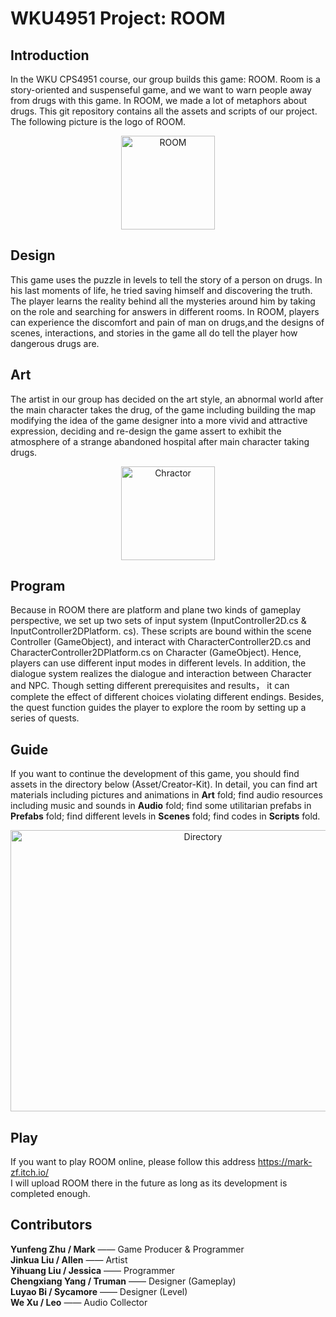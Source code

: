 # WKU4951 Project: ROOM
## Introduction  
In the WKU CPS4951 course, our group builds this game: ROOM. Room is a story-oriented and suspenseful game, and we want to warn people away from drugs 
with this game. In ROOM, we made a lot of metaphors about drugs. This git repository contains all the assets and scripts of our project.
The following picture is the logo of ROOM.  
<div align=center><img src="https://user-images.githubusercontent.com/61057370/160802261-e36150c2-5186-4433-a415-c159427c475d.jpg" width="150" height="150" alt="ROOM"/></div>
  
## Design
This game uses the puzzle in levels to tell the story of a person on drugs. In his last moments of life, he tried saving himself and discovering the truth. The player learns the reality behind all the mysteries around him by taking on the role and searching for answers in different rooms. In ROOM, players can experience the discomfort and pain of man on drugs,and the designs of scenes, interactions, and stories in the game all do tell the player how dangerous drugs are.  

## Art
The artist in our group has decided on the art style, an abnormal world after the main character takes the drug, of the game including building the map modifying the idea of the game designer into a more vivid and attractive expression, deciding and re-design the game assert to exhibit the atmosphere of a strange abandoned hospital after main character taking drugs.   
<div align=center><img src="https://user-images.githubusercontent.com/61057370/160870714-00652013-ec56-412a-9c24-367029ccb8ac.png" width="150" height="150" alt="Chractor"/></div>


## Program
Because in ROOM there are platform and plane two kinds of gameplay perspective, we set up two sets of input system (InputController2D.cs & InputController2DPlatform. cs).  These scripts are bound within the scene Controller (GameObject), and interact with CharacterController2D.cs and CharacterController2DPlatform.cs on Character (GameObject). Hence, players can use different input modes in different levels.  In addition, the dialogue system realizes the dialogue and interaction between Character and NPC. Though setting different prerequisites and results， it can complete the effect of different choices violating different endings. Besides, the quest function guides the player to explore the room by setting up a series of quests.

## Guide  
If you want to continue the development of this game, you should find assets in the directory below (Asset/Creator-Kit). In detail, you can find art materials including pictures and animations in **Art** fold; find audio resources including music and sounds in **Audio** fold; find some utilitarian prefabs in **Prefabs** fold; find different levels in **Scenes** fold; find codes in **Scripts** fold.  
<div align=center><img src="https://user-images.githubusercontent.com/61057370/160852793-2e076dbf-1c21-4a0c-985b-0bc55165268f.png" width="600" height="450" alt="Directory"/></div>

## Play 
If you want to play ROOM online, please follow this address https://mark-zf.itch.io/  
I will upload ROOM there in the future as long as its development is completed enough. 

## Contributors  
**Yunfeng Zhu / Mark** —— Game Producer & Programmer  
**Jinkua Liu / Allen** —— Artist  
**Yihuang Liu / Jessica** —— Programmer  
**Chengxiang Yang / Truman** —— Designer (Gameplay)  
**Luyao Bi / Sycamore** —— Designer (Level)  
**We Xu / Leo** —— Audio Collector  
